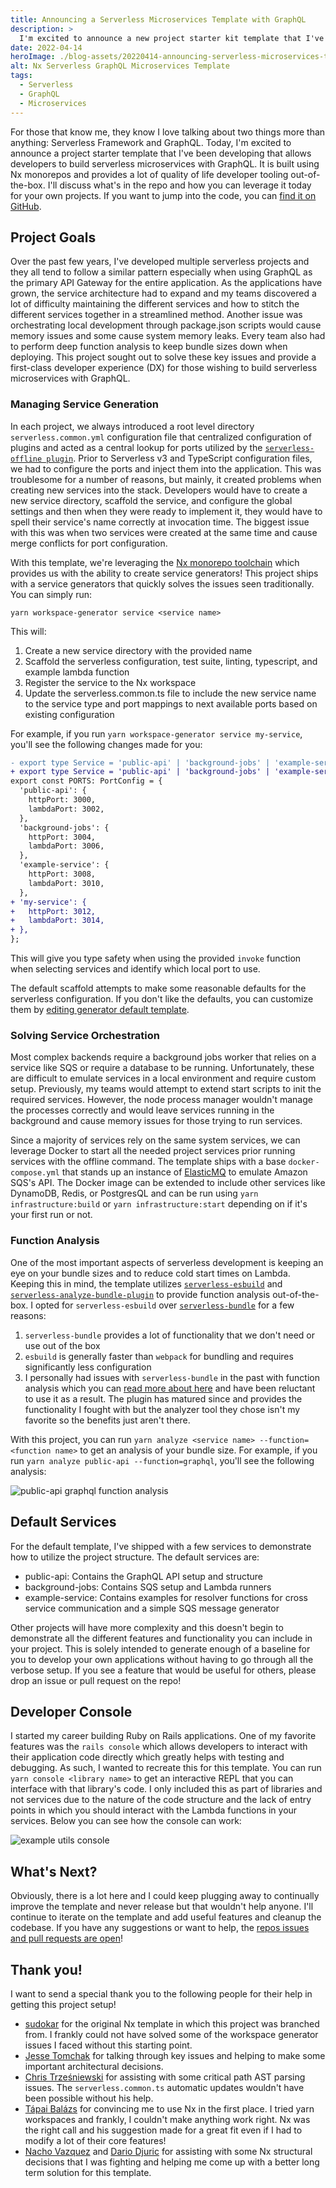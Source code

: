 ```yaml
---
title: Announcing a Serverless Microservices Template with GraphQL
description: >
  I'm excited to announce a new project starter kit template that I've been developing for a while. Let me tour you through the repository and the decisions that have been made.
date: 2022-04-14
heroImage: ./blog-assets/20220414-announcing-serverless-microservices-template.png
alt: Nx Serverless GraphQL Microservices Template
tags:
  - Serverless
  - GraphQL
  - Microservices
---
```


For those that know me, they know I love talking about two things more than anything: Serverless Framework and GraphQL. Today, I'm excited to announce a project starter template that I've been developing that allows developers to build serverless microservices with GraphQL. It is built using Nx monorepos and provides a lot of quality of life developer tooling out-of-the-box. I'll discuss what's in the repo and how you can leverage it today for your own projects. If you want to jump into the code, you can [find it on GitHub](https://github.com/dustinsgoodman/serverless-microservices-graphql-template).

## Project Goals

Over the past few years, I've developed multiple serverless projects and they all tend to follow a similar pattern especially when using GraphQL as the primary API Gateway for the entire application. As the applications have grown, the service architecture had to expand and my teams discovered a lot of difficulty maintaining the different services and how to stitch the different services together in a streamlined method. Another issue was orchestrating local development through package.json scripts would cause memory issues and some cause system memory leaks. Every team also had to perform deep function analysis to keep bundle sizes down when deploying. This project sought out to solve these key issues and provide a first-class developer experience (DX) for those wishing to build serverless microservices with GraphQL.

### Managing Service Generation

In each project, we always introduced a root level directory `serverless.common.yml` configuration file that centralized configuration of plugins and acted as a central lookup for ports utilized by the [`serverless-offline plugin`](https://www.serverless.com/plugins/serverless-offline). Prior to Serverless v3 and TypeScript configuration files, we had to configure the ports and inject them into the application. This was troublesome for a number of reasons, but mainly, it created problems when creating new services into the stack. Developers would have to create a new service directory, scaffold the service, and configure the global settings and then when they were ready to implement it, they would have to spell their service's name correctly at invocation time. The biggest issue with this was when two services were created at the same time and cause merge conflicts for port configuration.

With this template, we're leveraging the [Nx monorepo toolchain](https://nx.dev/) which provides us with the ability to create service generators! This project ships with a service generators that quickly solves the issues seen traditionally. You can simply run:

```shell
yarn workspace-generator service <service name>
```

This will:

1. Create a new service directory with the provided name
2. Scaffold the serverless configuration, test suite, linting, typescript, and example lambda function
3. Register the service to the Nx workspace
4. Update the serverless.common.ts file to include the new service name to the service type and port mappings to next available ports based on existing configuration

For example, if you run `yarn workspace-generator service my-service`, you'll see the following changes made for you:

```diff
- export type Service = 'public-api' | 'background-jobs' | 'example-service';
+ export type Service = 'public-api' | 'background-jobs' | 'example-service' | 'my-service';
export const PORTS: PortConfig = {
  'public-api': {
    httpPort: 3000,
    lambdaPort: 3002,
  },
  'background-jobs': {
    httpPort: 3004,
    lambdaPort: 3006,
  },
  'example-service': {
    httpPort: 3008,
    lambdaPort: 3010,
  },
+ 'my-service': {
+   httpPort: 3012,
+   lambdaPort: 3014,
+ },
};
```

This will give you type safety when using the provided `invoke` function when selecting services and identify which local port to use.

The default scaffold attempts to make some reasonable defaults for the serverless configuration. If you don't like the defaults, you can customize them by [editing generator default template](https://github.com/dustinsgoodman/serverless-microservices-graphql-template/blob/main/tools/generators/service/files/serverless.ts__tmpl__).

### Solving Service Orchestration

Most complex backends require a background jobs worker that relies on a service like SQS or require a database to be running. Unfortunately, these are difficult to emulate services in a local environment and require custom setup. Previously, my teams would attempt to extend start scripts to init the required services. However, the node process manager wouldn't manage the processes correctly and would leave services running in the background and cause memory issues for those trying to run services.

Since a majority of services rely on the same system services, we can leverage Docker to start all the needed project services prior running services with the offline command. The template ships with a base `docker-compose.yml` that stands up an instance of [ElasticMQ](https://github.com/softwaremill/elasticmq) to emulate Amazon SQS's API. The Docker image can be extended to include other services like DynamoDB, Redis, or PostgresQL and can be run using `yarn infrastructure:build` or `yarn infrastructure:start` depending on if it's your first run or not.

### Function Analysis

One of the most important aspects of serverless development is keeping an eye on your bundle sizes and to reduce cold start times on Lambda. Keeping this in mind, the template utilizes [`serverless-esbuild`](https://github.com/floydspace/serverless-esbuild) and [`serverless-analyze-bundle-plugin`](https://github.com/adriencaccia/serverless-analyze-bundle-plugin) to provide function analysis out-of-the-box. I opted for `serverless-esbuild` over [`serverless-bundle`](https://github.com/AnomalyInnovations/serverless-bundle) for a few reasons:

1. `serverless-bundle` provides a lot of functionality that we don't need or use out of the box
2. `esbuild` is generally faster than `webpack` for bundling and requires significantly less configuration
3. I personally had issues with `serverless-bundle` in the past with function analysis which you can [read more about here](https://dustinsgoodman.medium.com/resolving-serverless-webpack-issues-efae729e0619) and have been reluctant to use it as a result. The plugin has matured since and provides the functionality I fought with but the analyzer tool they chose isn't my favorite so the benefits just aren't there.

With this project, you can run `yarn analyze <service name> --function=<function name>` to get an analysis of your bundle size. For example, if you run `yarn analyze public-api --function=graphql`, you'll see the following analysis:

![public-api graphql function analysis](./blog-assets/20220414-bundle-analysis.webp)

## Default Services

For the default template, I've shipped with a few services to demonstrate how to utilize the project structure. The default services are:

- public-api: Contains the GraphQL API setup and structure
- background-jobs: Contains SQS setup and Lambda runners
- example-service: Contains examples for resolver functions for cross service communication and a simple SQS message generator

Other projects will have more complexity and this doesn't begin to demonstrate all the different features and functionality you can include in your project. This is solely intended to generate enough of a baseline for you to develop your own applications without having to go through all the verbose setup. If you see a feature that would be useful for others, please drop an issue or pull request on the repo!

## Developer Console

I started my career building Ruby on Rails applications. One of my favorite features was the `rails console` which allows developers to interact with their application code directly which greatly helps with testing and debugging. As such, I wanted to recreate this for this template. You can run `yarn console <library name>` to get an interactive REPL that you can interface with that library's code. I only included this as part of libraries and not services due to the nature of the code structure and the lack of entry points in which you should interact with the Lambda functions in your services. Below you can see how the console can work:

![example utils console](./blog-assets/20220414-console-example.webp)

## What's Next?

Obviously, there is a lot here and I could keep plugging away to continually improve the template and never release but that wouldn't help anyone. I'll continue to iterate on the template and add useful features and cleanup the codebase. If you have any suggestions or want to help, the [repos issues and pull requests are open](https://github.com/dustinsgoodman/serverless-microservices-graphql-template)!

## Thank you!

I want to send a special thank you to the following people for their help in getting this project setup!

- [sudokar](https://github.com/sudokar) for the original Nx template in which this project was branched from. I frankly could not have solved some of the workspace generator issues I faced without this starting point.
- [Jesse Tomchak](https://github.com/jtomchak) for talking through key issues and helping to make some important architectural decisions.
- [Chris Trześniewski](https://github.com/ktrz) for assisting with some critical path AST parsing issues. The `serverless.common.ts` automatic updates wouldn't have been possible without his help.
- [Tápai Balázs](https://github.com/TapaiBalazs) for convincing me to use Nx in the first place. I tried yarn workspaces and frankly, I couldn't make anything work right. Nx was the right call and his suggestion made for a great fit even if I had to modify a lot of their core features!
- [Nacho Vazquez](https://github.com/NachoVazquez) and [Dario Djuric](https://github.com/dariodjuric) for assisting with some Nx structural decisions that I was fighting and helping me come up with a better long term solution for this template.
